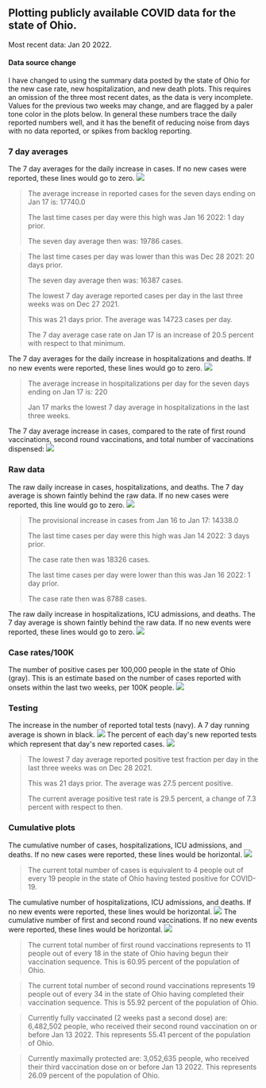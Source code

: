 ## Plotting publicly available COVID data for the state of Ohio. 

Most recent data: Jan 20 2022. 

#### Data source change
I have changed to using the summary data posted by the state of Ohio for the new case rate,
    new hospitalization, and new death plots. This requires an omission of the three most recent dates,
                       as the data is very incomplete. Values for the previous two weeks may change, and are flagged by a paler tone color in the plots below.
                       In general these numbers trace the daily reported numbers well, and it has the benefit
                       of reducing noise from days with no data reported, or spikes from backlog reporting. 

### 7 day averages
The 7 day averages for the daily increase in cases. If no new cases were reported, these lines would go to zero.
![](7dayaverage_cases.png)

>The average increase in reported cases for the seven days ending on Jan 17 is: 17740.0
>
>The last time cases per day were this high was Jan 16 2022: 1 day prior.
>
>The seven day average then was: 19786 cases.

>
>The last time cases per day was lower than this was Dec 28 2021: 20 days prior.
>
>The seven day average then was: 16387 cases.
>
>The lowest 7 day average reported cases per day in the last three weeks was on Dec 27 2021.
>
>This was 21 days prior. The average was 14723 cases per day.
>
>The 7 day average case rate on Jan 17 is an increase of 20.5 percent with respect to that minimum.

The 7 day averages for the daily increase in hospitalizations and deaths. If no new events were reported, these lines would go to zero.
![](7dayaverage_hospital.png)

>The average increase in hospitalizations per day for the seven days ending on Jan 17 is: 220
>
>Jan 17 marks the lowest 7 day average in hospitalizations in the last three weeks.

The 7 day average increase in cases, compared to the rate of first round vaccinations, second round vaccinations, and total number of vaccinations dispensed:
![](DailyVaccinationsCases.png)

### Raw data
The raw daily increase in cases, hospitalizations, and deaths. The 7 day average is shown faintly behind the raw data. If no new cases were reported, this line would go to zero.
![](DailyCases.png)

>The provisional increase in cases from Jan 16 to Jan 17: 14338.0 
>
>The last time cases per day were this high was Jan 14 2022: 3 days prior. 
>
>The case rate then was 18326 cases.
>
>The last time cases per day were lower than this was Jan 16 2022: 1 day prior. 
>
>The case rate then was 8788 cases.

The raw daily increase in hospitalizations, ICU admissions, and deaths. The 7 day average is shown faintly behind the raw data. If no new events were reported, these lines would go to zero.
![](DailyHospitalizations.png)

### Case rates/100K 

The number of positive cases per 100,000 people in the state of Ohio (gray). This is an estimate based on the number of cases reported with onsets within the last two weeks, per 100K people.
![](7dayaverage_rate.png)
### Testing

The increase in the number of reported total tests (navy). A 7 day running average is shown in black.
![](DailyTests.png)
The percent of each day's new reported tests which represent that day's new reported cases.
![](percentpositive_tests.png)

>The lowest 7 day average reported positive test fraction per day in the last three weeks was on Dec 28 2021.
>
>This was 21 days prior. The average was 27.5 percent positive. 
>
>The current average positive test rate is 29.5 percent, a change of 7.3 percent with respect to then. 

### Cumulative plots
The cumulative number of cases, hospitalizations, ICU admissions, and deaths. If no new cases were reported, these lines would be horizontal.
![](Cases.png)

>The current total number of cases is equivalent to 4 people out of every 19 people in the state of Ohio having tested positive for COVID-19.

The cumulative number of hospitalizations, ICU admissions, and deaths. If no new events were reported, these lines would be horizontal.
![](Hospitalizations.png)
The cumulative number of first and second round vaccinations. If no new events were reported, these lines would be horizontal.
![](Vaccinations.png)

>The current total number of first round vaccinations represents to 11 people out of every 18 in the state of Ohio having begun their vaccination sequence.
>This is 60.95 percent of the population of Ohio.

>The current total number of second round vaccinations represents 19 people out of every 34 in the state of Ohio having completed their vaccination sequence.
>This is 55.92 percent of the population of Ohio.

>Currently fully vaccinated (2 weeks past a second dose) are: 6,482,502 people, who received their second round vaccination on or before Jan 13 2022.
>This represents 55.41 percent of the population of Ohio.

>Currently maximally protected are: 3,052,635 people, who received their third vaccination dose on or before Jan 13 2022.
>This represents 26.09 percent of the population of Ohio.

